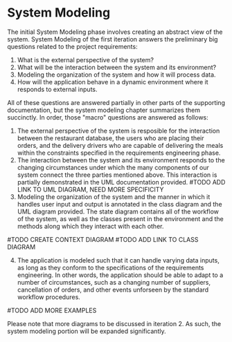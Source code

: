 # System Modeling
The initial System Modeling phase involves creating an abstract view of the system. System Modeling of the first iteration answers the preliminary big questions related to the project requirements: 
1. What is the external perspective of the system? 
2. What will be the interaction between the system and its environment?
3. Modeling the organization of the system and how it will process data.
4. How will the application behave in a dynamic environment where it responds to external inputs.

All of these questions are answered partially in other parts of the supporting documentation, but the system modeling chapter summarizes them succinctly. In order, those "macro" questions are answered as follows:

1. The external perspective of the system is resposible for the interaction between the restaurant database, the users who are placing their orders, and the delivery drivers who are capable of delivering the meals within the constraints specified in the requirements engineering phase.
2. The interaction between the system and its environment responds to the changing circumstances under which the many components of our system connect the three parties mentioned above. This interaction is partially demonstrated in the UML documentation provided. #TODO ADD LINK TO UML DIAGRAM, NEED MORE SPECIFICITY
3. Modeling the organization of the system and the manner in which it handles user input and output is annotated in the class diagram and the UML diagram provided. The state diagram contains all of the workflow of the system, as well as the classes present in the environment and the methods along which they interact with each other. 

#TODO CREATE CONTEXT DIAGRAM
#TODO ADD LINK TO CLASS DIAGRAM

4. The application is modeled such that it can handle varying data inputs, as long as they conform to the specifications of the requirements engineering. In other words, the application should be able to adapt to a number of circumstances, such as a changing number of suppliers, cancellation of orders, and other events unforseen by the standard workflow procedures. 

#TODO ADD MORE EXAMPLES


Please note that more diagrams to be discussed in iteration 2. As such, the system modeling portion will be expanded significantly.
